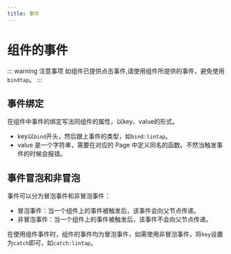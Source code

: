 ```yaml
---
title: 事件
---
```


# <H2Icon /> 组件的事件

::: warning 注意事项
如组件已提供点击事件,请使用组件所提供的事件，避免使用`bindtap`。
:::

## 事件绑定

在组件中事件的绑定写法同组件的属性，以key、value的形式。

- key以`bind`开头，然后跟上事件的类型，如`bind:lintap`。
- value 是一个字符串，需要在对应的 Page 中定义同名的函数。不然当触发事件的时候会报错。

## 事件冒泡和非冒泡

事件可以分为冒泡事件和非冒泡事件：

* 冒泡事件：当一个组件上的事件被触发后，该事件会向父节点传递。
* 非冒泡事件：当一个组件上的事件被触发后，该事件不会向父节点传递。

在使用组件事件时，组件的事件均为冒泡事件，如需使用非冒泡事件，将`key`设置为`catch`即可，如`catch:lintap`。
